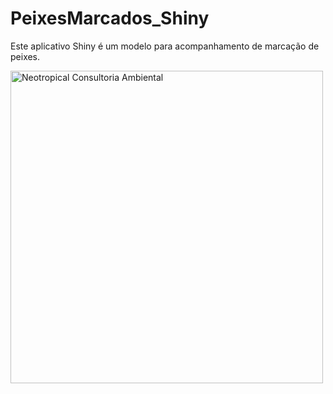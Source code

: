 # PeixesMarcados_Shiny
Este aplicativo Shiny é um modelo para acompanhamento de marcação de peixes.

<img src="www/Shiny_app.gif" alt="Neotropical Consultoria Ambiental" width = "500"> 
